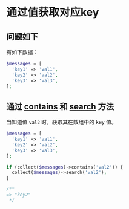 # 通过值获取对应key

## 问题如下

有如下数据：

```php
$messages = [
  'key1' => 'val1',
  'key2' => 'val2',
  'key3' => 'val3',
];
```

## 通过 [contains](/collections/contains.md) 和 [search](/collections/search.md) 方法
当知道值 `val2` 时，获取其在数组中的 key 值。

```php
$messages = [
  'key1' => 'val1',
  'key2' => 'val2',
  'key3' => 'val3',
];

if (collect($messages)->contains('val2')) {
  collect($messages)->search('val2');
}

/**
=> "key2"
 */
```
